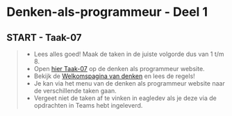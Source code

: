 # Denken-als-programmeur - Deel 1

## START - Taak-07
>* Lees alles goed! Maak de taken in de juiste volgorde dus van 1 t/m 8.
>* Open [hier Taak-07](https://talnet.sharepoint.com/sites/Denkenalsprogrammeur2/SitePages/taak7.aspx) op de denken als programmeur website.
>* Bekijk de [Welkomspagina van denken](https://talnet.sharepoint.com/sites/Denkenalsprogrammeur2/SitePages/Denken.aspx) en lees de regels! 
>* Je kan via het menu van de denken als programmeur website naar de verschillende taken gaan.
>* Vergeet niet de taken af te vinken in eagledev als je deze via de opdrachten in Teams hebt ingeleverd.